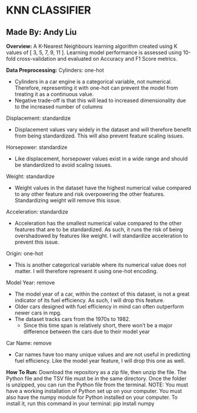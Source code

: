 # KNN CLASSIFIER
## Made By: Andy Liu

**Overview:**
A K-Nearest Neighbours learning algorithm created using K values of [ 3, 5, 7, 9, 11 ]. Learning model performance is assessed using 10-fold cross-validation and evaluated on Accuracy and F1 Score metrics. 

**Data Preprocessing:**
Cylinders: one-hot
  - Cylinders in a car engine is a categorical variable, not numerical. Therefore, representing 
    it with one-hot can prevent the model from treating it as a continuous value.
  - Negative trade-off is that this will lead to increased dimensionality due to the increased 
    number of columns
    
Displacement: standardize
  - Displacement values vary widely in the dataset and will therefore benefit from being 
    standardized. This will also prevent feature scaling issues.
    
Horsepower: standardize
  - Like displacement, horsepower values exist in a wide range and should be standardized to 
    avoid scaling issues.
    
Weight: standardize
  - Weight values in the dataset have the highest numerical value compared to any other 
    feature and risk overpowering the other features. Standardizing weight will remove this 
    issue.
    
Acceleration: standardize
  - Acceleration has the smallest numerical value compared to the other features that are to 
    be standardized. As such, it runs the risk of being overshadowed by features like weight. I
    will standardize acceleration to prevent this issue.
    
Origin: one-hot
  - This is another categorical variable where its numerical value does not matter. I will 
    therefore represent it using one-hot encoding.
    
Model Year: remove
  - The model year of a car, within the context of this dataset, is not a great indicator of its 
    fuel efficiency. As such, I will drop this feature.
  - Older cars designed with fuel efficiency in mind can often outperform newer cars in mpg.
  - The dataset tracks cars from the 1970s to 1982.
    - Since this time span is relatively short, there won’t be a major difference between the cars due to their model year

Car Name: remove
  - Car names have too many unique values and are not useful in predicting fuel efficiency.
    Like the model year feature, I will drop this one as well.

**How To Run:**
Download the repository as a zip file, then unzip the file. The Python file and the TSV file must be in the same directory. Once the folder is unzipped, you can run the Python file from the terminal. NOTE: You must have a working installation of Python set up on your computer. You must also have the numpy module for Python installed on your computer. To install it, run this command in your terminal: pip install numpy
